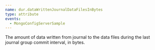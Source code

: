 ```yaml
---
name: dur.dataWrittenJournalDataFilesInBytes
type: attribute
events:
  - MongoConfigServerSample
---
```


The amount of data written from journal to the data files during the last journal group commit interval, in bytes.